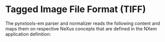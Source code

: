 # Tagged Image File Format (TIFF)


The pynxtools-em parser and normalizer reads the following content and maps them on respective NeXus concepts that are defined in the NXem application definition:

<!--| TIFF | NeXus/HDF5 |
| --------------- | --------------  |
| Reconstructed positions (x, y, z) | :heavy_check_mark: |
| Mass-to-charge-state-ratio values (m/q) | :heavy_check_mark: |-->

<!-- ThermoFisher-->
<!-- point electronic DISS-->
<!-- JEOL-->
